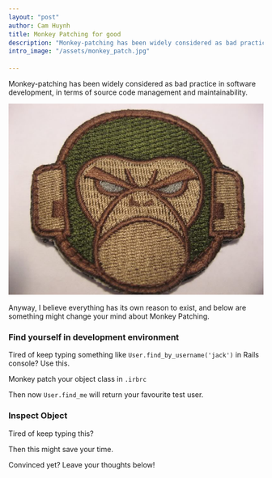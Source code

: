 ```yaml
---
layout: "post"
author: Cam Huynh
title: Monkey Patching for good
description: "Monkey-patching has been widely considered as bad practice in software development, in terms of source code management and maintainability."
intro_image: "/assets/monkey_patch.jpg"

---
```


Monkey-patching has been widely considered as bad practice in software development, in terms of source code management and maintainability.

![Monkey Patch For Good](/assets/monkey_patch.jpg)

Anyway, I believe everything has its own reason to exist, and below are something might change your mind about Monkey Patching.

### Find yourself in development environment

Tired of keep typing something like `User.find_by_username('jack')` in Rails console? Use this.

Monkey patch your object class in `.irbrc`

<script src="https://gist.github.com/huynhquancam/7ed332ccde5db1215f62282696e357d1.js"></script>

Then now `User.find_me` will return your favourite test user.

### Inspect Object

Tired of keep typing this?

<script src="https://gist.github.com/huynhquancam/ae7b227a0e5213485a94fecc99d1e422.js"></script>

Then this might save your time.

<script src="https://gist.github.com/huynhquancam/541a3bb14720731b1a31546751980766.js"></script>

Convinced yet? Leave your thoughts below!
